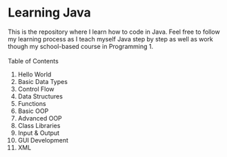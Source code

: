 # Learning Java
This is the repository where I learn how to code in Java. Feel free to follow my learning process as I teach myself Java step by step as well as work though my school-based course in Programming 1.
<br><br>
Table of Contents
1. Hello World
2. Basic Data Types
3. Control Flow
4. Data Structures
5. Functions
6. Basic OOP
7. Advanced OOP
8. Class Libraries
9. Input & Output
10. GUI Development
11. XML
